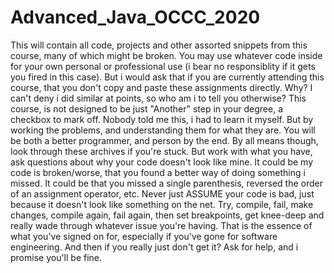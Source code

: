 # Advanced_Java_OCCC_2020

This will contain all code, projects and other assorted snippets from this course, many of which might be broken. 
You may use whatever code inside for your own personal or professional use (i bear no responsiblity if it gets you fired in this case).
But i would ask that if you are currently attending this course, that you don't copy and paste these assignments directly.
Why? I can't deny i did similar at points, so who am i to tell you otherwise?
This course, is not designed to be just "Another" step in your degree, a checkbox to mark off.
Nobody told me this, i had to learn it myself. 
But by working the problems, and understanding them for what they are.
You will be both a better programmer, and person by the end.
By all means though, look through these archives if you're stuck. But work with what you have, ask questions about why your code doesn't look like mine.
It could be my code is broken/worse, that you found a better way of doing something i missed.
It could be that you missed a single parenthesis, reversed the order of an assignment operator, etc.
Never just ASSUME your code is bad, just because it doesn't look like something on the net.
Try, compile, fail, make changes, compile again, fail again, then set breakpoints, get knee-deep and really wade through whatever issue you're having.
That is the essence of what you've signed on for, especially if you've gone for software engineering.
And then if you really just don't get it?
Ask for help, and i promise you'll be fine.
